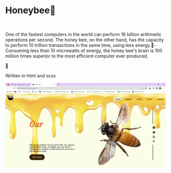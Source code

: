 # Honeybee🐝​
<br>
<P>One of the fastest computers in the world can perform 16 billion arithmetic operations per second. The honey bee, on the other hand, has the capacity to perform 10 trillion transactions in the same time, using less energy.🐝​
- Consuming less than 10 microwatts of energy, the honey bee's brain is 100 million times superior to the most efficient computer ever produced.</p>🐝​
<br>
<p> Written in html and scss</p>

  <img src="images/honey bee.gif">
